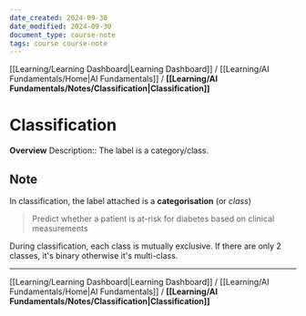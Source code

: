```yaml
---
date_created: 2024-09-30
date_modified: 2024-09-30
document_type: course-note
tags: course course-note
---
```

[[Learning/Learning Dashboard|Learning Dashboard]] / [[Learning/AI Fundamentals/Home|AI Fundamentals]] / **[[Learning/AI Fundamentals/Notes/Classification|Classification]]**
# Classification
**Overview**
Description:: The label is a category/class.

## Note

In classification, the label attached is a **categorisation** (or *class*)
> Predict whether a patient is at-risk for diabetes based on clinical measurements

During classification, each class is mutually exclusive. If there are only 2 classes, it's binary otherwise it's multi-class.

---
[[Learning/Learning Dashboard|Learning Dashboard]] / [[Learning/AI Fundamentals/Home|AI Fundamentals]] / **[[Learning/AI Fundamentals/Notes/Classification|Classification]]**